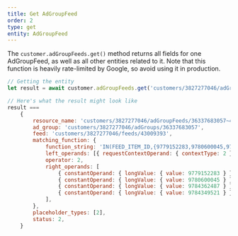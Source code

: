 ```yaml
---
title: Get AdGroupFeed
order: 2
type: get
entity: AdGroupFeed
---
```


The `customer.adGroupFeeds.get()` method returns all fields for one AdGroupFeed, as well as all other entities related to it. Note that this function is heavily rate-limited by Google, so avoid using it in production.

```javascript
// Getting the entity
let result = await customer.adGroupFeeds.get('customers/3827277046/adGroupFeeds/36337683057~43009393')

// Here's what the result might look like
result ===
    {
        resource_name: 'customers/3827277046/adGroupFeeds/36337683057~43009393',
        ad_group: 'customers/3827277046/adGroups/36337683057',
        feed: 'customers/3827277046/feeds/43009393',
        matching_function: {
            function_string: 'IN(FEED_ITEM_ID,{9779152283,9780600045,9784362487,9784349521})',
            left_operands: [{ requestContextOperand: { contextType: 2 } }],
            operator: 2,
            right_operands: [
                { constantOperand: { longValue: { value: 9779152283 } } },
                { constantOperand: { longValue: { value: 9780600045 } } },
                { constantOperand: { longValue: { value: 9784362487 } } },
                { constantOperand: { longValue: { value: 9784349521 } } },
            ],
        },
        placeholder_types: [2],
        status: 2,
    }
```
